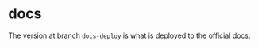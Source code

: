 # docs

The version at branch `docs-deploy` is what is deployed to the [official docs](https://triplit.dev/docs).
